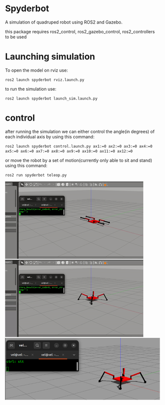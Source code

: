 # Spyderbot
A simulation of quadruped robot using ROS2 and Gazebo.  
  
this package requires ros2_control, ros2_gazebo_control, ros2_controllers to be used

# Launching simulation  
To open the model on rviz use:
```
ros2 launch spyderbot rviz.launch.py
```
  
to run the simulation use:
```
ros2 launch spyderbot launch_sim.launch.py
```
# control
after running the simulation we can either control the angle(in degrees) of each individual axis by using this command:
```
ros2 launch spyderbot control.launch.py ax1:=0 ax2:=0 ax3:=0 ax4:=0 ax5:=0 ax6:=0 ax7:=0 ax8:=0 ax9:=0 ax10:=0 ax11:=0 ax12:=0
``` 

or move the robot by a set of motion(currently only able to sit and stand) using this command:
```
ros2 run spyderbot teleop.py
```
![alt text](https://github.com/MickySukmana/spyderbot/blob/main/img/stand.gif?raw=true)
![alt text](https://github.com/MickySukmana/spyderbot/blob/main/img/sit.gif?raw=true)
![alt text](https://github.com/MickySukmana/spyderbot/blob/main/img/lr.png?raw=true)
